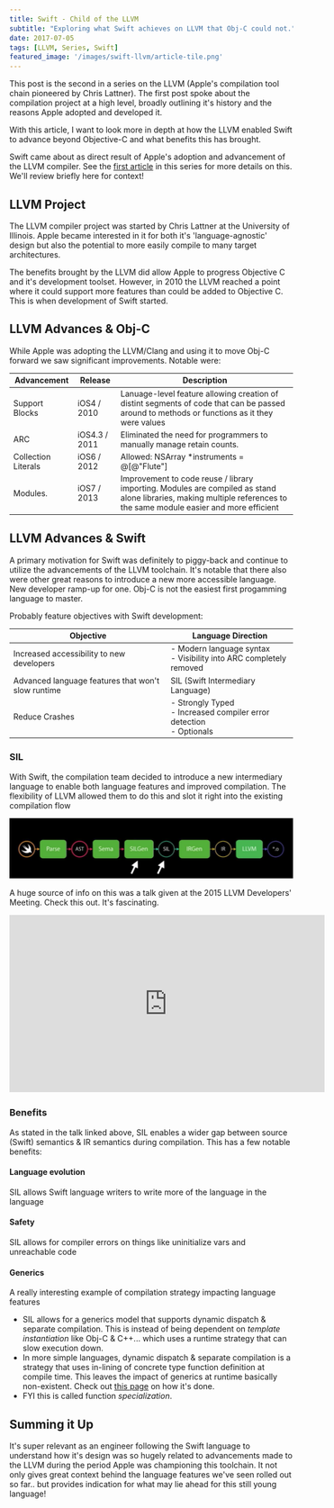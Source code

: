 ```yaml
---
title: Swift - Child of the LLVM
subtitle: "Exploring what Swift achieves on LLVM that Obj-C could not."
date: 2017-07-05
tags: [LLVM, Series, Swift]
featured_image: '/images/swift-llvm/article-tile.png'
---
```


This post is the second in a series on the LLVM (Apple's compilation tool chain pioneered by Chris Lattner). The first post spoke about the compilation project at a high level, broadly outlining it's history and the reasons Apple adopted and developed it.

With this article, I want to look more in depth at how the LLVM enabled Swift to advance beyond Objective-C and what benefits this has brought.

Swift came about as direct result of Apple's adoption and advancement of the LLVM compiler. See the [first article](http://yaunch.io/llvm-introduction/) in this series for more details on this. We'll review briefly here for context!

## LLVM Project

The LLVM compiler project was started by Chris Lattner at the University of Illinois. Apple became interested in it for both it's 'language-agnostic' design but also the potential to more easily compile to many target architectures. 

The benefits brought by the LLVM did allow Apple to progress Objective C and it's development toolset. However, in 2010 the LLVM reached a point where it could support more features than could be added to Objective C. This is when development of Swift started.

## LLVM Advances & Obj-C

While Apple was adopting the LLVM/Clang and using it to move Obj-C forward we saw significant improvements. Notable were:

| Advancement          | Release       | Description      |
|----------------------|---------------|------------------|
| Support Blocks       | iOS4 / 2010   | Lanuage-level feature allowing creation of distint segments of code that can be passed around to methods or functions as it they were values |
| ARC                  | iOS4.3 / 2011 | Eliminated the need for programmers to manually manage retain counts. |
| Collection Literals  | iOS6 / 2012   | Allowed: NSArray *instruments = @[@"Flute"]        |
| Modules.             | iOS7 / 2013   | Improvement to code reuse / library importing. Modules are compiled as stand alone libraries, making multiple references to the same module easier and more efficient |

## LLVM Advances & Swift

A primary motivation for Swift was definitely to piggy-back and continue to utilize the advancements of the LLVM toolchain. It's notable that there also were other great reasons to introduce a new more accessible language. New developer ramp-up for one. Obj-C is not the easiest first progamming language to master. 

Probably feature objectives with Swift development:

| Objective            | Language Direction |
|----------------------|---------------|
| Increased accessibility to new developers | - Modern language syntax<br/>- Visibility into ARC completely removed |
| Advanced language features that won't slow runtime | SIL (Swift Intermediary Language) |
| Reduce Crashes | - Strongly Typed<br/>- Increased compiler error detection<br/>- Optionals |

### SIL 

With Swift, the compilation team decided to introduce a new intermediary language to enable both language features and improved compilation. The flexibility of LLVM allowed them to do this and slot it right into the existing compilation flow


<div class="gallery" data-columns="1">
	<img src="/images/swift-llvm/SIL-in-compilation-flow.png">
</div>

A huge source of info on this was a talk given at the 2015 LLVM Developers' Meeting. Check this out. It's fascinating.

<iframe width="560" height="315" src="https://www.youtube.com/embed/Ntj8ab-5cvE" frameborder="0" allow="accelerometer; autoplay; encrypted-media; gyroscope; picture-in-picture" allowfullscreen></iframe>


### Benefits

As stated in the talk linked above, SIL enables a wider gap between source (Swift) semantics & IR semantics during compilation. This has a few notable benefits:

#### Language evolution
SIL allows Swift language writers to write more of the language in the language

#### Safety
SIL allows for compiler errors on things like uninitialize vars and unreachable code

#### Generics
A really interesting example of compilation strategy impacting language features

* SIL allows for a generics model that supports dynamic dispatch & separate compilation. This is instead of being dependent on _template instantiation_ like Obj-C & C++... which uses a runtime strategy that can slow execution down.
* In more simple languages, dynamic dispatch & separate compilation is a strategy that uses in-lining of concrete type function definition at compile time. This leaves the impact of generics at runtime basically non-existent. Check out [this page](https://swift.org/blog/whole-module-optimizations/) on how it's done.
* FYI this is called function _specialization_. 

## Summing it Up

It's super relevant as an engineer following the Swift language to understand how it's design was so hugely related to advancements made to the LLVM during the period Apple was championing this toolchain. It not only gives great context behind the language features we've seen rolled out so far.. but provides indication for what may lie ahead for this still young language!





